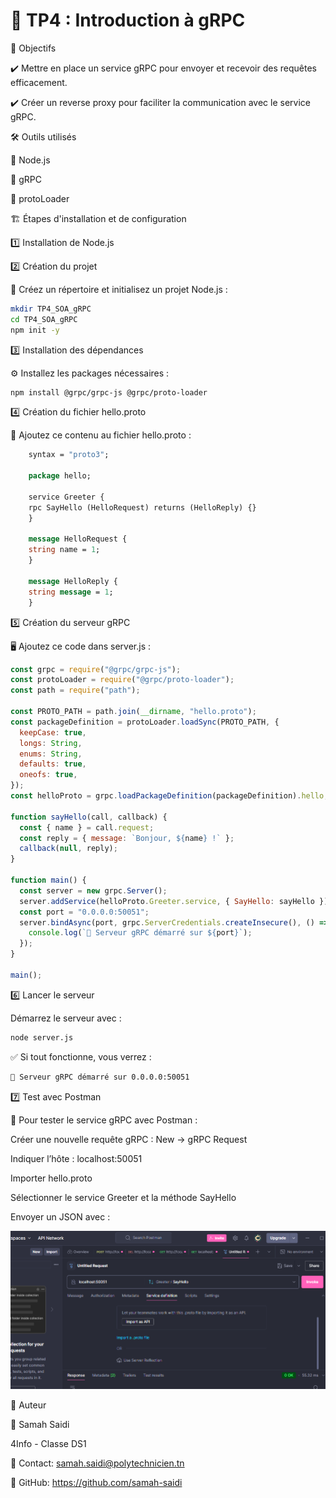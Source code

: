# 🚀 TP4 : Introduction à gRPC

🎯 Objectifs

✔️ Mettre en place un service gRPC pour envoyer et recevoir des requêtes efficacement.

✔️ Créer un reverse proxy pour faciliter la communication avec le service gRPC.

🛠️ Outils utilisés

🔹 Node.js

🔹 gRPC

🔹 protoLoader

🏗️ Étapes d'installation et de configuration

1️⃣ Installation de Node.js

2️⃣ Création du projet

📁 Créez un répertoire et initialisez un projet Node.js :

```bash
mkdir TP4_SOA_gRPC
cd TP4_SOA_gRPC
npm init -y
```

3️⃣ Installation des dépendances

⚙️ Installez les packages nécessaires :

```bash
npm install @grpc/grpc-js @grpc/proto-loader
```

4️⃣ Création du fichier hello.proto

📜 Ajoutez ce contenu au fichier hello.proto :

```proto
    syntax = "proto3";

    package hello;

    service Greeter {
    rpc SayHello (HelloRequest) returns (HelloReply) {}
    }

    message HelloRequest {
    string name = 1;
    }

    message HelloReply {
    string message = 1;
    }
```

5️⃣ Création du serveur gRPC

🖥️ Ajoutez ce code dans server.js :

```js
const grpc = require("@grpc/grpc-js");
const protoLoader = require("@grpc/proto-loader");
const path = require("path");

const PROTO_PATH = path.join(__dirname, "hello.proto");
const packageDefinition = protoLoader.loadSync(PROTO_PATH, {
  keepCase: true,
  longs: String,
  enums: String,
  defaults: true,
  oneofs: true,
});
const helloProto = grpc.loadPackageDefinition(packageDefinition).hello;

function sayHello(call, callback) {
  const { name } = call.request;
  const reply = { message: `Bonjour, ${name} !` };
  callback(null, reply);
}

function main() {
  const server = new grpc.Server();
  server.addService(helloProto.Greeter.service, { SayHello: sayHello });
  const port = "0.0.0.0:50051";
  server.bindAsync(port, grpc.ServerCredentials.createInsecure(), () => {
    console.log(`🚀 Serveur gRPC démarré sur ${port}`);
  });
}

main();
```

6️⃣ Lancer le serveur

Démarrez le serveur avec :

```bash
node server.js
```

✅ Si tout fonctionne, vous verrez :

```bash
🚀 Serveur gRPC démarré sur 0.0.0.0:50051
```

7️⃣ Test avec Postman

📡 Pour tester le service gRPC avec Postman :

Créer une nouvelle requête gRPC : New → gRPC Request

Indiquer l’hôte : localhost:50051

Importer hello.proto

Sélectionner le service Greeter et la méthode SayHello

Envoyer un JSON avec :

![img](testpostman.png)

📜 Auteur

👤 Samah Saidi

4Info - Classe DS1

📧 Contact: samah.saidi@polytechnicien.tn

🔗 GitHub: https://github.com/samah-saidi
